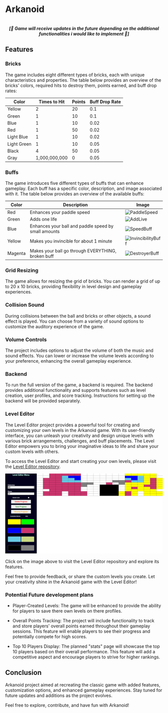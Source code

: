 # Arkanoid

<p align='center'>
<br>
<i><b>[🚧 Game will receive updates in the future depending on the additional functionalities i would like to implement 🚧]</b></i>
</p>

## Features

### Bricks

The game includes eight different types of bricks, each with unique characteristics and properties. The table below provides an overview of the bricks' colors, required hits to destroy them, points earned, and buff drop rates:

| Color       | Times to Hit  | Points | Buff Drop Rate |
| ----------- | ------------- | ------ | -------------- |
| Yellow      | 2             | 20     | 0.1            |
| Green       | 1             | 10     | 0.1            |
| Blue        | 1             | 10     | 0.02           |
| Red         | 1             | 50     | 0.02           |
| Light Blue  | 1             | 10     | 0.02           |
| Light Green | 1             | 10     | 0.05           |
| Black       | 4             | 50     | 0.05           |
| Gray        | 1,000,000,000 | 0      | 0.05           |

### Buffs

The game introduces five different types of buffs that can enhance gameplay. Each buff has a specific color, description, and image associated with it. The table below provides an overview of the available buffs:

| Color   | Description                                          | Image                                                                                            |
| ------- | ---------------------------------------------------- | ------------------------------------------------------------------------------------------------ |
| Red     | Enhances your paddle speed                           | ![PaddleSpeed](https://upload.wikimedia.org/wikipedia/commons/0/0a/No-image-available.png)       |
| Green   | Adds one life                                        | ![AddLive](https://upload.wikimedia.org/wikipedia/commons/0/0a/No-image-available.png)           |
| Blue    | Enhances your ball and paddle speed by small amounts | ![SpeedBuff](https://upload.wikimedia.org/wikipedia/commons/0/0a/No-image-available.png)         |
| Yellow  | Makes you invincible for about 1 minute              | ![InvincibilityBuff](https://upload.wikimedia.org/wikipedia/commons/0/0a/No-image-available.png) |
| Magenta | Makes your ball go through EVERYTHING, broken buff   | ![DestroyerBuff](https://upload.wikimedia.org/wikipedia/commons/0/0a/No-image-available.png)     |

### Grid Resizing

The game allows for resizing the grid of bricks. You can render a grid of up to 20 x 10 bricks, providing flexibility in level design and gameplay experiences.

### Collision Sound

During collisions between the ball and bricks or other objects, a sound effect is played. You can choose from a variety of sound options to customize the auditory experience of the game.

### Volume Controls

The project includes options to adjust the volume of both the music and sound effects. You can lower or increase the volume levels according to your preference, enhancing the overall gameplay experience.

### Backend

To run the full version of the game, a backend is required. The backend provides additional functionality and supports features such as level creation, user profiles, and score tracking. Instructions for setting up the backend will be provided separately.

### Level Editor

The Level Editor project provides a powerful tool for creating and customizing your own levels in the Arkanoid game. With its user-friendly interface, you can unleash your creativity and design unique levels with various brick arrangements, challenges, and buff placements. The Level Editor empowers you to bring your imaginative ideas to life and share your custom levels with others.

To access the Level Editor and start creating your own levels, please visit the [Level Editor repository](https://github.com/pawelos231/arkanoid_level_editor).

<a href="https://github.com/pawelos231/arkanoid_level_editor">
  <img src="https://raw.githubusercontent.com/pawelos231/arkanoid_level_editor/main/src/images/amogus.png" alt="Link to Level Editor" />
</a>

Click on the image above to visit the Level Editor repository and explore its features.

Feel free to provide feedback, or share the custom levels you create. Let your creativity shine in the Arkanoid game with the Level Editor!

### Potential Future development plans

- Player-Created Levels: The game will be enhanced to provide the ability for players to save there own levels on there profiles.

- Overall Points Tracking: The project will include functionality to track and store players' overall points earned throughout their gameplay sessions. This feature will enable players to see their progress and potentially compete for high scores.

- Top 10 Players Display: The planned "stats" page will showcase the top 10 players based on their overall performance. This feature will add a competitive aspect and encourage players to strive for higher rankings.

## Conclusion

Arkanoid project aimed at recreating the classic game with added features, customization options, and enhanced gameplay experiences. Stay tuned for future updates and additions as the project evolves.

Feel free to explore, contribute, and have fun with Arkanoid!
